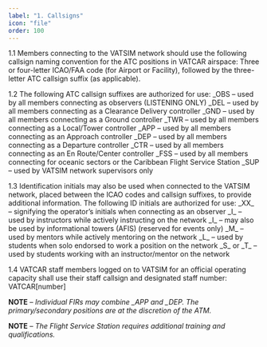 ```yaml
---
label: "1. Callsigns"
icon: "file"
order: 100
---
```


1.1 Members connecting to the VATSIM network should use the following callsign naming convention for the ATC positions in VATCAR airspace: Three or four-letter ICAO/FAA code (for Airport or Facility), followed by the three-letter ATC callsign suffix (as applicable).

1.2 The following ATC callsign suffixes are authorized for use:
_OBS – used by all members connecting as observers (LISTENING ONLY)
_DEL – used by all members connecting as a Clearance Delivery controller
_GND – used by all members connecting as a Ground controller
_TWR – used by all members connecting as a Local/Tower controller
_APP – used by all members connecting as an Approach controller
_DEP – used by all members connecting as a Departure controller
_CTR – used by all members connecting as an En Route/Center controller
_FSS – used by all members connecting for oceanic sectors or the Caribbean Flight Service Station
_SUP – used by VATSIM network supervisors only

1.3 Identification initials may also be used when connected to the VATSIM network, placed between the ICAO codes and callsign suffixes, to provide additional information. The following ID initials are authorized for use:
\_XX\_ – signifying the operator’s initials when connecting as an observer
\_I\_ – used by instructors while actively instructing on the network
\_I\_ – may also be used by informational towers (AFIS) (reserved for events only)
\_M\_ – used by mentors while actively mentoring on the network
\_L\_ – used by students when solo endorsed to work a position on the network
\_S\_ or \_T\_ – used by students working with an instructor/mentor on the network

1.4 VATCAR staff members logged on to VATSIM for an official operating capacity shall use their staff callsign and designated staff number: VATCAR[number]

**NOTE** – *Individual FIRs may combine _APP and _DEP. The primary/secondary positions are at the discretion of the ATM.*

**NOTE** – *The Flight Service Station requires additional training and qualifications.*
